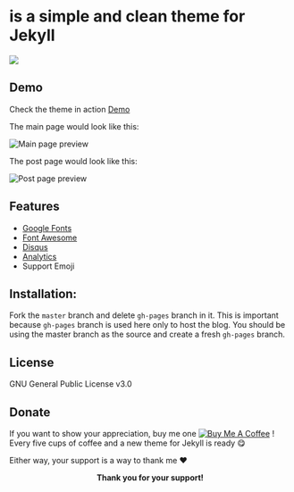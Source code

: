 #  is a simple and clean theme for Jekyll

![](https://github.com/artemsheludko//blob/master/assets/img/promo-img.jpg?raw=true)

## Demo

Check the theme in action [Demo](https://artemsheludko.github.io//)

The main page would look like this:

![Main page preview](https://github.com/artemsheludko//blob/master/assets/img/home-page.jpg?raw=true)

The post page would look like this:

![Post page preview](https://github.com/artemsheludko//blob/master/assets/img/post-example.jpg?raw=true)

## Features

- [Google Fonts](https://fonts.google.com/)
- [Font Awesome](http://fontawesome.io/)
- [Disqus](https://disqus.com/)
- [Analytics](https://analytics.google.com/analytics/web/)
- Support Emoji

## Installation:

Fork the ``master`` branch and delete ``gh-pages`` branch in it. This is important because ``gh-pages`` branch is used here only to host the blog. You should be using the master branch as the source and create a fresh ``gh-pages`` branch.

## License

GNU General Public License v3.0

## Donate

<p>If you want to show your appreciation, buy me one <a href="https://www.buymeacoffee.com/artemsheludko" target="_blank"><img src="https://www.buymeacoffee.com/assets/img/custom_images/orange_img.png" alt="Buy Me A Coffee" style="height: auto !important;width: auto !important;" ></a> ! Every five cups of coffee and a new theme for Jekyll is ready 😋</p>
<p>Either way, your support is a way to thank me ❤️</p>
<p align="center"><b>Thank you for your support!</b></p>
